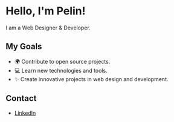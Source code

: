 # Hello, I'm Pelin! 

I am a Web Designer & Developer.

## My Goals
- 🌍 Contribute to open source projects.
- 💻 Learn new technologies and tools.
- ✨ Create innovative projects in web design and development.

## Contact
- [LinkedIn](https://www.linkedin.com/in/pelinevkidogan/)


<!---
pelinevkidogan/pelinevkidogan is a ✨ special ✨ repository because its `README.md` (this file) appears on your GitHub profile.
You can click the Preview link to take a look at your changes.
--->
